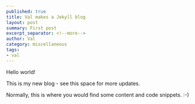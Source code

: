 ```yaml
---
published: true
title: Val makes a Jekyll blog
layout: post
summary: First post
excerpt_separator: <!--more-->
author: Val
category: miscellaneous
tags:
- val
---
```


Hello world!

This is my new blog - see this space for more updates.

<!--more-->

Normally, this is where you would find some content and code snippets. :-)
